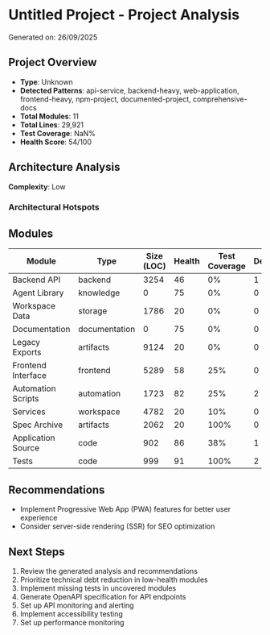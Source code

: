 # Untitled Project - Project Analysis

Generated on: 26/09/2025

## Project Overview

- **Type**: Unknown
- **Detected Patterns**: api-service, backend-heavy, web-application, frontend-heavy, npm-project, documented-project, comprehensive-docs
- **Total Modules**: 11
- **Total Lines**: 29,921
- **Test Coverage**: NaN%
- **Health Score**: 54/100

## Architecture Analysis

**Complexity**: Low

### Architectural Hotspots



## Modules

| Module | Type | Size (LOC) | Health | Test Coverage | Dependencies |
|--------|------|------------|---------|---------------|--------------|
| Backend API | backend | 3254 | 46 | 0% | 1 |
| Agent Library | knowledge | 0 | 75 | 0% | 0 |
| Workspace Data | storage | 1786 | 20 | 0% | 0 |
| Documentation | documentation | 0 | 75 | 0% | 0 |
| Legacy Exports | artifacts | 9124 | 20 | 0% | 0 |
| Frontend Interface | frontend | 5289 | 58 | 25% | 0 |
| Automation Scripts | automation | 1723 | 82 | 25% | 2 |
| Services | workspace | 4782 | 20 | 10% | 0 |
| Spec Archive | artifacts | 2062 | 20 | 100% | 0 |
| Application Source | code | 902 | 86 | 38% | 1 |
| Tests | code | 999 | 91 | 100% | 2 |

## Recommendations

- Implement Progressive Web App (PWA) features for better user experience
- Consider server-side rendering (SSR) for SEO optimization

## Next Steps

1. Review the generated analysis and recommendations
1. Prioritize technical debt reduction in low-health modules
1. Implement missing tests in uncovered modules
1. Generate OpenAPI specification for API endpoints
1. Set up API monitoring and alerting
1. Implement accessibility testing
1. Set up performance monitoring

